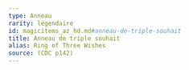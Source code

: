 ```yaml
---
type: Anneau
rarity: légendaire
id: magicitems_az_hd.md#anneau-de-triple-souhait
title: Anneau de triple souhait
alias: Ring of Three Wishes
source: (CDC p142)
---
```


